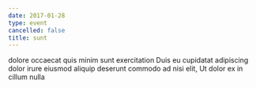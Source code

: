 ```yaml
---
date: 2017-01-28
type: event
cancelled: false
title: sunt
---
```

dolore occaecat quis minim sunt exercitation Duis eu cupidatat adipiscing dolor irure eiusmod aliquip deserunt commodo ad nisi elit, Ut dolor ex in cillum nulla